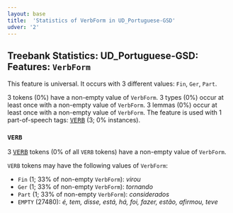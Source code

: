 ```yaml
---
layout: base
title:  'Statistics of VerbForm in UD_Portuguese-GSD'
udver: '2'
---
```


## Treebank Statistics: UD_Portuguese-GSD: Features: `VerbForm`

This feature is universal.
It occurs with 3 different values: `Fin`, `Ger`, `Part`.

3 tokens (0%) have a non-empty value of `VerbForm`.
3 types (0%) occur at least once with a non-empty value of `VerbForm`.
3 lemmas (0%) occur at least once with a non-empty value of `VerbForm`.
The feature is used with 1 part-of-speech tags: <tt><a href="pt_gsd-pos-VERB.html">VERB</a></tt> (3; 0% instances).

### `VERB`

3 <tt><a href="pt_gsd-pos-VERB.html">VERB</a></tt> tokens (0% of all `VERB` tokens) have a non-empty value of `VerbForm`.

`VERB` tokens may have the following values of `VerbForm`:

* `Fin` (1; 33% of non-empty `VerbForm`): <em>virou</em>
* `Ger` (1; 33% of non-empty `VerbForm`): <em>tornando</em>
* `Part` (1; 33% of non-empty `VerbForm`): <em>considerados</em>
* `EMPTY` (27480): <em>é, tem, disse, está, há, foi, fazer, estão, afirmou, teve</em>

